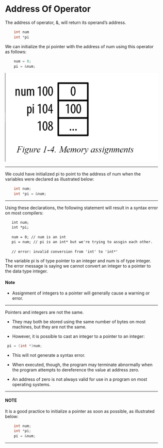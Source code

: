 # Address Of Operator

The address of operator, &, will return its operand’s address. 

```c
    int num
    int *pi
```

We can initialize the pi pointer with the address of num using this operator as follows:

```c
    num = 0;
    pi = &num;
```

![](img/memoAssign1.4.png)

---

We could have initialized pi to point to the address of num when the variables were declared as illustrated below:

```c
    int num;
    int *pi = &num;
```

---

Using these declarations, the following statement will result in a syntax error on most compilers:

```
   int num;
   int *pi;
   
   num = 0; // num is an int
   pi = num; // pi is an int* but we're trying to assgin each other.
   
   // error: invalid conversion from 'int' to 'int*'
```

The variable pi is of type pointer to an integer and num is of type integer. The error message is saying we cannot convert an integer to a pointer to the data type integer.

#### Note

* Assignment of integers to a pointer will generally cause a warning or error.

---

Pointers and integers are not the same. 

* They may both be stored using the same number of bytes on most machines, but they are not the same. 

* However, it is possible to cast an integer to a pointer to an integer:

```c
 pi = (int *)num;
```

* This will not generate a syntax error. 

* When executed, though, the program may terminate abnormally when the program attempts to dereference the value at address zero. 

* An address of zero is not always valid for use in a program on most operating systems. 

---

#### NOTE

It is a good practice to initialize a pointer as soon as possible, as illustrated below:

```c
    int num;
    int *pi;
    pi = &num;
```

---

